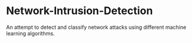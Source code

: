 # Network-Intrusion-Detection

An attempt to detect and classify network attacks using different machine learning algorithms.
